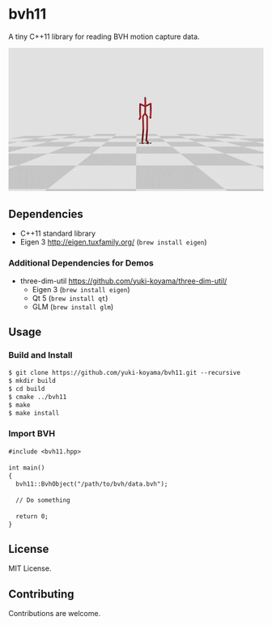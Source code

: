 # bvh11

A tiny C++11 library for reading BVH motion capture data.

![](./docs/sample.gif)

## Dependencies

- C++11 standard library
- Eigen 3 <http://eigen.tuxfamily.org/> (`brew install eigen`)

### Additional Dependencies for Demos

- three-dim-util <https://github.com/yuki-koyama/three-dim-util/>
  - Eigen 3 (`brew install eigen`)
  - Qt 5 (`brew install qt`)
  - GLM (`brew install glm`)

## Usage

### Build and Install

```
$ git clone https://github.com/yuki-koyama/bvh11.git --recursive
$ mkdir build
$ cd build
$ cmake ../bvh11
$ make
$ make install
```

### Import BVH

```
#include <bvh11.hpp>

int main()
{
  bvh11::BvhObject("/path/to/bvh/data.bvh");

  // Do something

  return 0;
}
```

## License

MIT License.

## Contributing

Contributions are welcome.
